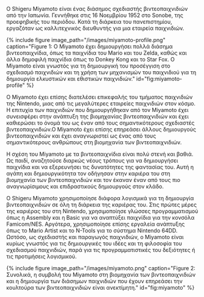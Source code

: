 Ο Shigeru Miyamoto είναι ένας διάσημος σχεδιαστής βιντεοπαιχνιδιών από την Ιαπωνία. Γεννήθηκε στις 16 Νοεμβρίου 1952 στο Sonobe, της προεφηβικής του περιόδου. Κατά τη διάρκεια του πανεπιστημίου, εργαζόταν ως καλλιτεχνικός διευθυντής για μια εταιρεία παιχνιδιών.

{% include figure image_path="/images/miyamoto-profile.png" caption="Figure 1: Ο Miyamoto έχει δημιουργήσει πολλά διάσημα βιντεοπαιχνίδια, όπως τα παιχνίδια του Mario και του Zelda, καθώς και άλλα δημοφιλή παιχνίδια όπως το Donkey Kong και το Star Fox. Ο Miyamoto είναι γνωστός για τη δημιουργική του προσέγγιση στο σχεδιασμό παιχνιδιών και τη χρήση των μηχανισμών του παιχνιδιού για τη δημιουργία ελκυστικών και εθιστικών παιχνιδιών." id="fig:miyamoto-profile" %}


Ο Miyamoto έχει επίσης διατελέσει επικεφαλής του τμήματος παιχνιδιών της Nintendo, μιας από τις μεγαλύτερες εταιρείες παιχνιδιών στον κόσμο. Η επιτυχία των παιχνιδιών που δημιουργήθηκαν από τον Miyamoto έχει συνεισφέρει στην ανάπτυξη της βιομηχανίας βιντεοπαιχνιδιών και έχει καθιερώσει το όνομά του ως έναν από τους σημαντικότερους σχεδιαστές βιντεοπαιχνιδιών.Ο Miyamoto έχει επίσης επηρεάσει άλλους δημιουργούς βιντεοπαιχνιδιών και έχει αναγνωριστεί ως ένας από τους σημαντικότερους ανθρώπους στη βιομηχανία των βιντεοπαιχνιδιών.

Η σχέση του Miyamoto με τα βιντεοπαιχνίδια είναι πολύ στενή και βαθιά. Ως παιδί, αναζητούσε διαρκώς νέους τρόπους για να δημιουργήσει παιχνίδια και να εξερευνήσει τις δυνατότητες της φαντασίας του. Αυτή η αγάπη και δημιουργικότητα τον οδήγησαν στην καριέρα του στη βιομηχανία των βιντεοπαιχνιδιών και τον έκαναν έναν από τους πιο αναγνωρίσιμους και επιδραστικούς δημιουργούς στον κλάδο.

Ο Shigeru Miyamoto χρησιμοποίησε διάφορα λογισμικά για τη δημιουργία βιντεοπαιχνιδιών σε όλη τη διάρκεια της καριέρας του. Στις πρώτες μέρες της καριέρας του στη Nintendo, χρησιμοποίησε γλώσσες προγραμματισμού όπως η Assembly και η Basic για να αναπτύξει παιχνίδια για την κονσόλα Famicom/NES. Αργότερα, χρησιμοποίησε επίσης εργαλεία ανάπτυξης όπως το Mario Artist και το N-Tools για το σύστημα Nintendo 64DD. Ωστόσο, ως σχεδιαστής και παραγωγός παιχνιδιών, ο Miyamoto είναι κυρίως γνωστός για τις δημιουργικές του ιδέες και τη φιλοσοφία του σχεδιασμού παιχνιδιών, παρά για τις προγραμματιστικές του δεξιότητες ή τις προτιμήσεις λογισμικού.

{% include figure image_path="/images/miyamoto.png" caption="Figure 2: Συνολικά, η συμβολή του Miyamoto στη βιομηχανία των βιντεοπαιχνιδιών και η δημιουργία των διάσημων παιχνιδιών που έχουν επηρεάσει την κουλτούρα των βιντεοπαιχνιδιών είναι ανεκτίμητη." id="fig:miyamoto" %}
